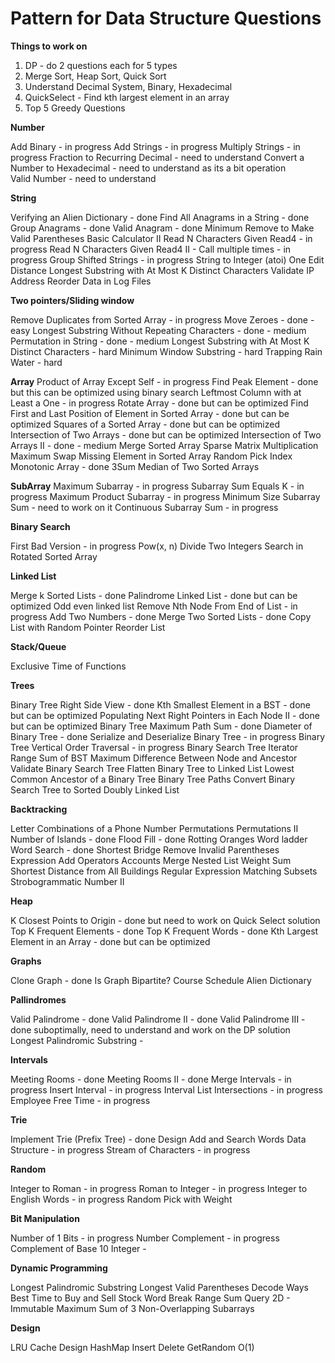 # Pattern for Data Structure Questions

**Things to work on**

1. DP - do 2 questions each for 5 types
2. Merge Sort, Heap Sort, Quick Sort
3. Understand Decimal System, Binary, Hexadecimal
4. QuickSelect - Find kth largest element in an array
5. Top 5 Greedy Questions

**Number**

Add Binary - in progress
Add Strings - in progress
Multiply Strings - in progress
Fraction to Recurring Decimal - need to understand
Convert a Number to Hexadecimal - need to understand as its a bit operation  
Valid Number - need to understand

**String**

Verifying an Alien Dictionary - done
Find All Anagrams in a String - done
Group Anagrams - done
Valid Anagram - done
Minimum Remove to Make Valid Parentheses
Basic Calculator II
Read N Characters Given Read4 - in progress
Read N Characters Given Read4 II - Call multiple times - in progress
Group Shifted Strings - in progress
String to Integer (atoi)
One Edit Distance
Longest Substring with At Most K Distinct Characters
Validate IP Address
Reorder Data in Log Files

**Two pointers/Sliding window**

Remove Duplicates from Sorted Array - in progress
Move Zeroes - done - easy
Longest Substring Without Repeating Characters - done - medium
Permutation in String - done - medium
Longest Substring with At Most K Distinct Characters - hard
Minimum Window Substring - hard
Trapping Rain Water - hard

**Array**
Product of Array Except Self - in progress
Find Peak Element - done but this can be optimized using binary search
Leftmost Column with at Least a One - in progress
Rotate Array - done but can be optimized
Find First and Last Position of Element in Sorted Array - done but can be optimized
Squares of a Sorted Array - done but can be optimized
Intersection of Two Arrays - done but can be optimized
Intersection of Two Arrays II - done - medium
Merge Sorted Array
Sparse Matrix Multiplication 
Maximum Swap
Missing Element in Sorted Array
Random Pick Index
Monotonic Array - done
3Sum
Median of Two Sorted Arrays

**SubArray**
Maximum Subarray - in progress
Subarray Sum Equals K - in progress
Maximum Product Subarray - in progress
Minimum Size Subarray Sum - need to work on it
Continuous Subarray Sum - in progress

**Binary Search**

First Bad Version - in progress
Pow(x, n) 
Divide Two Integers
Search in Rotated Sorted Array

**Linked List**

Merge k Sorted Lists - done
Palindrome Linked List - done but can be optimized
Odd even linked list
Remove Nth Node From End of List - in progress
Add Two Numbers - done 
Merge Two Sorted Lists - done
Copy List with Random Pointer
Reorder List

**Stack/Queue**

Exclusive Time of Functions

**Trees**

Binary Tree Right Side View - done
Kth Smallest Element in a BST - done but can be optimized
Populating Next Right Pointers in Each Node II - done but can be optimized
Binary Tree Maximum Path Sum - done
Diameter of Binary Tree - done
Serialize and Deserialize Binary Tree - in progress
Binary Tree Vertical Order Traversal - in progress
Binary Search Tree Iterator
Range Sum of BST
Maximum Difference Between Node and Ancestor
Validate Binary Search Tree
Flatten Binary Tree to Linked List
Lowest Common Ancestor of a Binary Tree
Binary Tree Paths
Convert Binary Search Tree to Sorted Doubly Linked List

**Backtracking**

Letter Combinations of a Phone Number
Permutations
Permutations II
Number of Islands - done
Flood Fill - done
Rotting Oranges
Word ladder
Word Search - done
Shortest Bridge
Remove Invalid Parentheses
Expression Add Operators
Accounts Merge
Nested List Weight Sum
Shortest Distance from All Buildings
Regular Expression Matching
Subsets
Strobogrammatic Number II

**Heap**

K Closest Points to Origin - done but need to work on Quick Select solution
Top K Frequent Elements - done
Top K Frequent Words - done
Kth Largest Element in an Array - done but can be optimized

**Graphs**

Clone Graph - done
Is Graph Bipartite?
Course Schedule 
Alien Dictionary

**Pallindromes**

Valid Palindrome - done
Valid Palindrome II - done
Valid Palindrome III - done suboptimally, need to understand and work on the DP solution
Longest Palindromic Substring - 

**Intervals**

Meeting Rooms - done
Meeting Rooms II - done
Merge Intervals - in progress
Insert Interval - in progress
Interval List Intersections - in progress
Employee Free Time - in progress

**Trie**

Implement Trie (Prefix Tree) - done
Design Add and Search Words Data Structure - in progress
Stream of Characters - in progress

**Random**

Integer to Roman - in progress
Roman to Integer - in progress
Integer to English Words - in progress
Random Pick with Weight

**Bit Manipulation**

Number of 1 Bits - in progress
Number Complement - in progress
Complement of Base 10 Integer - 

**Dynamic Programming**

Longest Palindromic Substring
Longest Valid Parentheses
Decode Ways
Best Time to Buy and Sell Stock
Word Break
Range Sum Query 2D - Immutable
Maximum Sum of 3 Non-Overlapping Subarrays

**Design**

LRU Cache
Design HashMap
Insert Delete GetRandom O(1)


